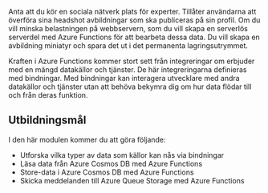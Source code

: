 Anta att du kör en sociala nätverk plats för experter. Tillåter användarna att överföra sina headshot avbildningar som ska publiceras på sin profil. Om du vill minska belastningen på webbservern, som du vill skapa en serverlös serverdel med Azure Functions för att bearbeta dessa data. Du vill skapa en avbildning miniatyr och spara det ut i det permanenta lagringsutrymmet. 

Kraften i Azure Functions kommer stort sett från integreringar om erbjuder med en mängd datakällor och tjänster. De här integreringarna definieras med bindningar. Med bindningar kan interagera utvecklare med andra datakällor och tjänster utan att behöva bekymra dig om hur data flödar till och från deras funktion.

## <a name="learning-objectives"></a>Utbildningsmål

I den här modulen kommer du att göra följande:

- Utforska vilka typer av data som källor kan nås via bindningar
- Läsa data från Azure Cosmos DB med Azure Functions
- Store-data i Azure Cosmos DB med Azure Functions
- Skicka meddelanden till Azure Queue Storage med Azure Functions
